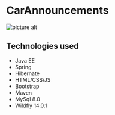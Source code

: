 # CarAnnouncements

![picture alt](https://i.imgur.com/THRPQP1.png "Title is optional")


## Technologies used

* Java EE
* Spring
* Hibernate
* HTML/CSS/JS
* Bootstrap
* Maven
* MySql 8.0
* Wildfly 14.0.1
